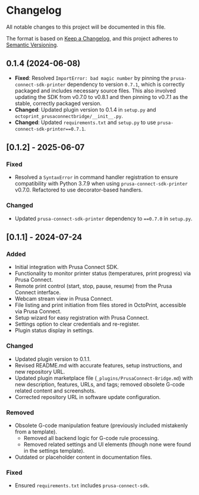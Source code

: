 # Changelog

All notable changes to this project will be documented in this file.

The format is based on [Keep a Changelog](https://keepachangelog.com/en/1.0.0/),
and this project adheres to [Semantic Versioning](https://semver.org/spec/v2.0.0.html).

## 0.1.4 (2024-06-08)

- **Fixed**: Resolved `ImportError: bad magic number` by pinning the `prusa-connect-sdk-printer` dependency to version `0.7.1`, which is correctly packaged and includes necessary source files. This also involved updating the SDK from v0.7.0 to v0.8.1 and then pinning to v0.7.1 as the stable, correctly packaged version.
- **Changed**: Updated plugin version to 0.1.4 in `setup.py` and `octoprint_prusaconnectbridge/__init__.py`.
- **Changed**: Updated `requirements.txt` and `setup.py` to use `prusa-connect-sdk-printer==0.7.1`.

## [0.1.2] - 2025-06-07
### Fixed
- Resolved a `SyntaxError` in command handler registration to ensure compatibility with Python 3.7.9 when using `prusa-connect-sdk-printer` v0.7.0. Refactored to use decorator-based handlers.
### Changed
- Updated `prusa-connect-sdk-printer` dependency to `==0.7.0` in `setup.py`.

## [0.1.1] - 2024-07-24
### Added
- Initial integration with Prusa Connect SDK.
- Functionality to monitor printer status (temperatures, print progress) via Prusa Connect.
- Remote print control (start, stop, pause, resume) from the Prusa Connect interface.
- Webcam stream view in Prusa Connect.
- File listing and print initiation from files stored in OctoPrint, accessible via Prusa Connect.
- Setup wizard for easy registration with Prusa Connect.
- Settings option to clear credentials and re-register.
- Plugin status display in settings.

### Changed
- Updated plugin version to 0.1.1.
- Revised README.md with accurate features, setup instructions, and new repository URL.
- Updated plugin marketplace file (`_plugins/PrusaConnect-Bridge.md`) with new description, features, URLs, and tags; removed obsolete G-code related content and screenshots.
- Corrected repository URL in software update configuration.

### Removed
- Obsolete G-code manipulation feature (previously included mistakenly from a template).
  - Removed all backend logic for G-code rule processing.
  - Removed related settings and UI elements (though none were found in the settings template).
- Outdated or placeholder content in documentation files.

### Fixed
- Ensured `requirements.txt` includes `prusa-connect-sdk`.
